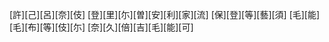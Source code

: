[許][己][呂][奈][伎] [登][里][尓][曽][安][利][家][流] [保][登][等][藝][須] [毛][能][毛][布][等][伎][尓] [奈][久][倍][吉][毛][能][可]
